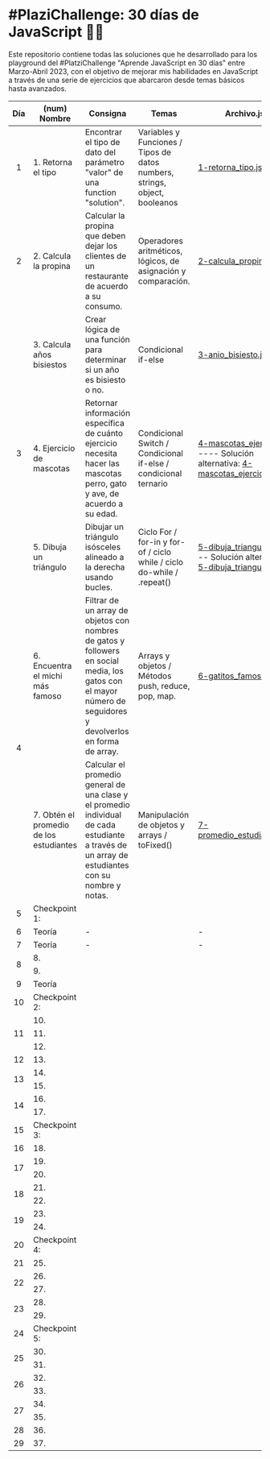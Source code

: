 # #PlaziChallenge: 30 días de JavaScript :woman_technologist:

Este repositorio contiene todas las soluciones que he desarrollado para los playground del #PlatziChallenge "Aprende JavaScript en 30 días" entre Marzo-Abril 2023, con el objetivo de mejorar mis habilidades en JavaScript a través de una serie de ejercicios que abarcaron desde temas básicos hasta avanzados.

<table>
    <thead>
        <tr>
            <th>Día</th>
            <th>(num) Nombre</th>
            <th>Consigna</th>
            <th>Temas</th>
            <th>Archivo.js</th>
        </tr>
    </thead>
    <tbody>
    <tr>
        <td align="center">1</td>
        <td>1. Retorna el tipo</td>
        <td>Encontrar el tipo de dato del parámetro "valor" de una function "solution".</td>
        <td>Variables y Funciones / Tipos de datos numbers, strings, object, booleanos</td>
        <td><a href="solutions/1-retorna_tipo.js" target="_blank">1-retorna_tipo.js</a></td>
    </tr>
    <tr>
        <td align="center">2</td>
        <td>2. Calcula la propina</td>
        <td>Calcular la propina que deben dejar los clientes de un restaurante de acuerdo a su consumo.</td>
        <td>Operadores aritméticos, lógicos, de asignación y comparación.</td>
        <td><a href="solutions/2-calcula_propina.js" target="_blank">2-calcula_propina.js</a></td>
    </tr>
    <tr>
        <td rowspan="3" align="center">3</td>
        <td>3. Calcula años bisiestos</td>
        <td>Crear lógica de una función para determinar si un año es bisiesto o no.</td>
        <td>Condicional if-else</td>
        <td><a href="solutions/3-anio_bisiesto.js" target="_blank">3-anio_bisiesto.js</a></td>
    </tr>
    <tr>
        <td>4. Ejercicio de mascotas</td>
        <td>Retornar información específica de cuánto ejercicio necesita hacer las mascotas perro, gato y ave, de acuerdo a su edad.</td>
        <td>Condicional Switch / Condicional if-else / condicional ternario</td>
        <td>
            <a href="solutions/4-mascotas_ejercicio.js" target="_blank">4-mascotas_ejercicio.js</a>
            ---- Solución alternativa: <a href="solutions/4-mascotas_ejercicio_alt.js" target="_blank">4-mascotas_ejercicio_alt.js</a>
        </td>
    </tr>
    <tr>
        <td>5. Dibuja un triángulo</td>
        <td>Dibujar un triángulo isósceles alineado a la derecha usando bucles.</td>
        <td>Ciclo For / for-in y for-of / ciclo while / ciclo do-while / .repeat() </td>
        <td><a href="solutions/5-dibuja_triangulo.js" target="_blank">5-dibuja_triangulo.js</a>
        ---- Solución alternativa: <a href="solutions/5-dibuja_triangulo_alt.js" target="_blank">5-dibuja_triangulo_alt.js</a></td>
    </tr>
    <tr>
        <td rowspan="2" align="center">4</td>
        <td>6. Encuentra el michi más famoso</td>
        <td>Filtrar de un array de objetos con nombres de gatos y followers en social media, los gatos con el mayor número de seguidores y devolverlos en forma de array.</td>
        <td>Arrays y objetos / Métodos push, reduce, pop, map.</td>
        <td><a href="solutions/6-gatitos_famosos.js" target="_blank">6-gatitos_famosos.js</a></td>
    </tr>
    <tr>
        <td>7. Obtén el promedio de los estudiantes</td>
        <td>Calcular el promedio general de una clase y el promedio individual de cada estudiante a través de un array de estudiantes con su nombre y notas.</td>
        <td>Manipulación de objetos y arrays / toFixed()</td>
        <td><a href="solutions/7-promedio_estudiantes.js" target="_blank">7-promedio_estudiantes.js</a></td>
    </tr>
    <tr>
        <td align="center">5</td>
        <td>Checkpoint 1:</td>
        <td></td>
        <td></td>
        <td></td>
    </tr>
    <tr>
        <td align="center">6</td>
        <td>Teoría</td>
        <td>-</td>
        <td></td>
        <td>-</td>
    </tr>
    <tr>
        <td align="center">7</td>
        <td>Teoría</td>
        <td>-</td>
        <td></td>
        <td>-</td>
    </tr>
    <tr>
        <td rowspan="2" align="center">8</td>
        <td>8.</td>
        <td></td>
        <td></td>
        <td></td>
    </tr>
    <tr>
        <td>9.</td>
        <td></td>
        <td></td>
        <td></td>
    </tr>
    <tr>
        <td align="center">9</td>
        <td>Teoría</td>
        <td></td>
        <td></td>
        <td></td>
    </tr>
    <tr>
        <td align="center">10</td>
        <td>Checkpoint 2: </td>
        <td></td>
        <td></td>
        <td></td>
    </tr>
    <tr>
        <td rowspan="3" align="center">11</td>
        <td>10.</td>
        <td></td>
        <td></td>
        <td></td>
    </tr>
    <tr>
        <td>11.</td>
        <td></td>
        <td></td>
        <td></td>
    </tr>
    <tr>
        <td>12.</td>
        <td></td>
        <td></td>
        <td></td>
    </tr>
    <tr>
        <td align="center">12</td>
        <td>13.</td>
        <td></td>
        <td></td>
        <td></td>
    </tr>
    <tr>
        <td rowspan="2" align="center">13</td>
        <td>14.</td>
        <td></td>
        <td></td>
        <td></td>
    </tr>
    <tr>
        <td>15.</td>
        <td></td>
        <td></td>
        <td></td>
    </tr>
    <tr>
        <td rowspan="2" align="center">14</td>
        <td>16.</td>
        <td></td>
        <td></td>
        <td></td>
    </tr>
    <tr>
        <td>17.</td>
        <td></td>
        <td></td>
        <td></td>
    </tr>
    <tr>
        <td align="center">15</td>
        <td>Checkpoint 3:</td>
        <td></td>
        <td></td>
        <td></td>
    </tr>
    <tr>
        <td align="center">16</td>
        <td>18.</td>
        <td></td>
        <td></td>
        <td></td>
    </tr>
    <tr>
        <td rowspan="2" align="center">17</td>
        <td>19.</td>
        <td></td>
        <td></td>
        <td></td>
    </tr>
    <tr>
        <td>20.</td>
        <td></td>
        <td></td>
        <td></td>
    </tr>
    <tr>
        <td rowspan="2" align="center">18</td>
        <td>21.</td>
        <td></td>
        <td></td>
        <td></td>
    </tr>
    <tr>
        <td>22.</td>
        <td></td>
        <td></td>
        <td></td>
    </tr>
    <tr>
        <td rowspan="2" align="center">19</td>
        <td>23.</td>
        <td></td>
        <td></td>
        <td></td>
    </tr>
    <tr>
        <td>24.</td>
        <td></td>
        <td></td>
        <td></td>
    </tr>
    <tr>
        <td align="center">20</td>
        <td>Checkpoint 4:</td>
        <td></td>
        <td></td>
        <td></td>
    </tr>
    <tr>
        <td align="center">21</td>
        <td>25.</td>
        <td></td>
        <td></td>
        <td></td>
    </tr>
    <tr>
        <td rowspan="2" align="center">22</td>
        <td>26.</td>
        <td></td>
        <td></td>
        <td></td>
    </tr>
    <tr>
        <td>27.</td>
        <td></td>
        <td></td>
        <td></td>
    </tr>
    <tr>
        <td rowspan="2" align="center">23</td>
        <td>28.</td>
        <td></td>
        <td></td>
        <td></td>
    </tr>
    <tr>
        <td>29.</td>
        <td></td>
        <td></td>
        <td></td>
    </tr>
    <tr>
        <td align="center">24</td>
        <td>Checkpoint 5: </td>
        <td></td>
        <td></td>
        <td></td>
    </tr>
    <tr>
        <td rowspan="2" align="center">25</td>
        <td>30.</td>
        <td></td>
        <td></td>
        <td></td>
    </tr>
    <tr>
        <td>31.</td>
        <td></td>
        <td></td>
        <td></td>
    </tr>
    <tr>
        <td rowspan="2" align="center">26</td>
        <td>32.</td>
        <td></td>
        <td></td>
        <td></td>
    </tr>
    <tr>
        <td>33.</td>
        <td></td>
        <td></td>
        <td></td>
    </tr>
    <tr>
        <td rowspan="2" align="center">27</td>
        <td>34.</td>
        <td></td>
        <td></td>
        <td></td>
    </tr>
    <tr>
        <td>35.</td>
        <td></td>
        <td></td>
        <td></td>
    </tr>
    <tr>
        <td align="center">28</td>
        <td>36.</td>
        <td></td>
        <td></td>
        <td></td>
    </tr>
    <tr>
        <td align="center">29</td>
        <td>37.</td>
        <td></td>
        <td></td>
        <td></td>
    </tr>
    </tbody>
</table>
